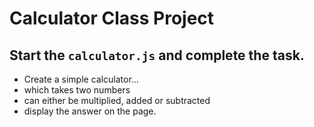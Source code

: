 # Calculator Class Project

## Start the `calculator.js` and complete the task. 
 - Create a simple calculator…
 - which takes two numbers
 - can either be multiplied, added or subtracted
 - display the answer on the page.
